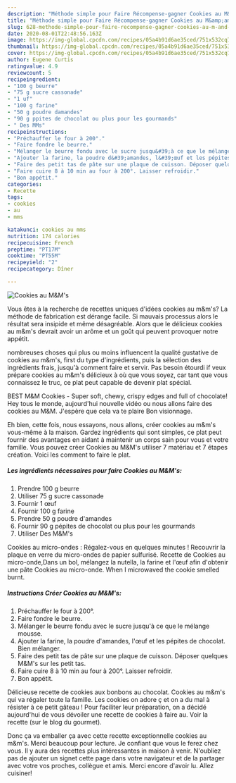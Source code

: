 ```yaml
---
description: "Méthode simple pour Faire Récompense-gagner Cookies au M&amp;amp;M&amp;#39;s"
title: "Méthode simple pour Faire Récompense-gagner Cookies au M&amp;amp;M&amp;#39;s"
slug: 628-methode-simple-pour-faire-recompense-gagner-cookies-au-m-and-amp-m-and-39-s
date: 2020-08-01T22:48:56.163Z
image: https://img-global.cpcdn.com/recipes/05a4b91d6ae35ced/751x532cq70/cookies-au-mms-photo-principale-de-la-recette.jpg
thumbnail: https://img-global.cpcdn.com/recipes/05a4b91d6ae35ced/751x532cq70/cookies-au-mms-photo-principale-de-la-recette.jpg
cover: https://img-global.cpcdn.com/recipes/05a4b91d6ae35ced/751x532cq70/cookies-au-mms-photo-principale-de-la-recette.jpg
author: Eugene Curtis
ratingvalue: 4.9
reviewcount: 5
recipeingredient:
- "100 g beurre"
- "75 g sucre cassonade"
- "1 uf"
- "100 g farine"
- "50 g poudre damandes"
- "90 g ppites de chocolat ou plus pour les gourmands"
- " Des MMs"
recipeinstructions:
- "Préchauffer le four à 200°."
- "Faire fondre le beurre."
- "Mélanger le beurre fondu avec le sucre jusqu&#39;à ce que le mélange mousse."
- "Ajouter la farine, la poudre d&#39;amandes, l&#39;œuf et les pépites de chocolat. Bien mélanger."
- "Faire des petit tas de pâte sur une plaque de cuisson. Déposer quelques M&amp;M&#39;s sur les petit tas."
- "Faire cuire 8 à 10 min au four à 200°. Laisser refroidir."
- "Bon appétit."
categories:
- Recette
tags:
- cookies
- au
- mms

katakunci: cookies au mms 
nutrition: 174 calories
recipecuisine: French
preptime: "PT17M"
cooktime: "PT55M"
recipeyield: "2"
recipecategory: Dîner

---
```



![Cookies au M&amp;M&#39;s](https://img-global.cpcdn.com/recipes/05a4b91d6ae35ced/751x532cq70/cookies-au-mms-photo-principale-de-la-recette.jpg)

Vous êtes à la recherche de recettes uniques d'idées cookies au m&amp;m&#39;s? La méthode de fabrication est dérange facile. Si mauvais processus alors le résultat sera insipide et même désagréable. Alors que le délicieux cookies au m&amp;m&#39;s devrait avoir un arôme et un goût qui peuvent provoquer notre appétit.

nombreuses choses qui plus ou moins influencent la qualité gustative de cookies au m&amp;m&#39;s, first du type d'ingrédients, puis la sélection des ingrédients frais, jusqu'à comment faire et servir. Pas besoin étourdi if veux prépare cookies au m&amp;m&#39;s délicieux à où que vous soyez, car tant que vous connaissez le truc, ce plat peut capable de devenir plat spécial.

BEST M&amp;M Cookies - Super soft, chewy, crispy edges and full of chocolate! Hey tous le monde, aujourd&#39;hui nouvelle vidéo ou nous allons faire des cookies au M&amp;M. J&#39;espère que cela va te plaire Bon visionnage.


Eh bien, cette fois, nous essayons, nous allons, créer cookies au m&amp;m&#39;s vous-même à la maison. Gardez ingrédients qui sont simples, ce plat peut fournir des avantages en aidant à maintenir un corps sain pour vous et votre famille. Vous pouvez créer Cookies au M&amp;M&#39;s utiliser 7 matériau et 7 étapes création. Voici les comment to faire le plat.

<!--inarticleads1-->

##### Les ingrédients nécessaires pour faire Cookies au M&amp;M&#39;s:

1. Prendre 100 g beurre
1. Utiliser 75 g sucre cassonade
1. Fournir 1 œuf
1. Fournir 100 g farine
1. Prendre 50 g poudre d&#39;amandes
1. Fournir 90 g pépites de chocolat ou plus pour les gourmands
1. Utiliser  Des M&amp;M&#39;s


Cookies au micro-ondes : Régalez-vous en quelques minutes ! Recouvrir la plaque en verre du micro-ondes de papier sulfurisé. Recette de Cookies au micro-onde,Dans un bol, mélangez la nutella, la farine et l&#39;œuf afin d&#39;obtenir une pâte Cookies au micro-onde. When I microwaved the cookie smelled burnt. 

<!--inarticleads2-->

##### Instructions Créer Cookies au M&amp;M&#39;s:

1. Préchauffer le four à 200°.
1. Faire fondre le beurre.
1. Mélanger le beurre fondu avec le sucre jusqu&#39;à ce que le mélange mousse.
1. Ajouter la farine, la poudre d&#39;amandes, l&#39;œuf et les pépites de chocolat. Bien mélanger.
1. Faire des petit tas de pâte sur une plaque de cuisson. Déposer quelques M&amp;M&#39;s sur les petit tas.
1. Faire cuire 8 à 10 min au four à 200°. Laisser refroidir.
1. Bon appétit.


Délicieuse recette de cookies aux bonbons au chocolat. Cookies au m&amp;m&#39;s qui va régaler toute la famille. Les cookies on adore ç et on a du mal à résister à ce petit gâteau ! Pour faciliter leur préparation, on a décidé aujourd&#39;hui de vous dévoiler une recette de cookies à faire au. Voir la recette (sur le blog du gourmet). 


Donc ça va emballer ça avec cette recette exceptionnelle cookies au m&amp;m&#39;s. Merci beaucoup pour lecture. Je confiant que vous le ferez chez vous. Il y aura des recettes plus  intéressantes in maison à venir. N'oubliez pas de ajouter un signet cette page dans votre navigateur et de la partager avec votre vos proches, collègue et amis. Merci encore d'avoir lu. Allez cuisiner!
